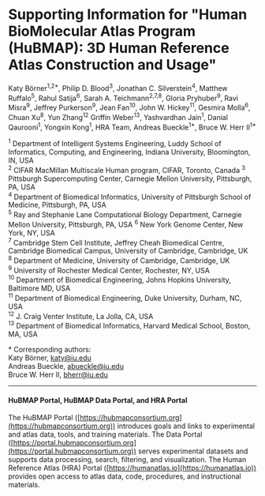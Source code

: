 # **Supporting Information for &quot;Human BioMolecular Atlas Program (HuBMAP): 3D Human Reference Atlas Construction and Usage&quot;**

Katy Börner<sup>1,2\*</sup>, Philip D. Blood<sup>3</sup>, Jonathan C. Silverstein<sup>4</sup>, Matthew Ruffalo<sup>5</sup>, Rahul Satija<sup>6</sup>, Sarah A. Teichmann<sup>2,7,8</sup>, Gloria Pryhuber<sup>9</sup>, Ravi Misra<sup>9</sup>, Jeffrey Purkerson<sup>9</sup>, Jean Fan<sup>10</sup>, John W. Hickey<sup>11</sup>, Gesmira Molla<sup>6</sup>, Chuan Xu<sup>8</sup>, Yun Zhang<sup>12</sup> Griffin Weber<sup>13</sup>, Yashvardhan Jain<sup>1</sup>, Danial Qaurooni<sup>1</sup>, Yongxin Kong<sup>1</sup>, HRA Team, Andreas Bueckle<sup>1\*</sup>, Bruce W. Herr II<sup>1\*</sup>

<sup>1</sup> Department of Intelligent Systems Engineering, Luddy School of Informatics, Computing, and Engineering, Indiana University, Bloomington, IN, USA\
<sup>2</sup> CIFAR MacMillan Multiscale Human program, CIFAR, Toronto, Canada
<sup>3</sup> Pittsburgh Supercomputing Center, Carnegie Mellon University, Pittsburgh, PA, USA\
<sup>4</sup> Department of Biomedical Informatics, University of Pittsburgh School of Medicine, Pittsburgh, PA, USA\
<sup>5</sup> Ray and Stephanie Lane Computational Biology Department, Carnegie Mellon University, Pittsburgh, PA, USA
<sup>6</sup> New York Genome Center, New York, NY, USA\
<sup>7</sup> Cambridge Stem Cell Institute, Jeffrey Cheah Biomedical Centre, Cambridge Biomedical Campus, University of Cambridge, Cambridge, UK\
<sup>8</sup> Department of Medicine, University of Cambridge, Cambridge, UK\
<sup>9</sup> University of Rochester Medical Center, Rochester, NY, USA\
<sup>10</sup> Department of Biomedical Engineering, Johns Hopkins University, Baltimore MD, USA\
<sup>11</sup> Department of Biomedical Engineering, Duke University, Durham, NC, USA\
<sup>12</sup> J. Craig Venter Institute, La Jolla, CA, USA\
<sup>13</sup> Department of Biomedical Informatics, Harvard Medical School, Boston, MA, USA

\* Corresponding authors: \
Katy Börner, <katy@iu.edu>\
Andreas Bueckle, <abueckle@iu.edu>\
Bruce W. Herr II, <bherr@iu.edu>

---

#### HuBMAP Portal, HuBMAP Data Portal, and HRA Portal
The HuBMAP Portal ([https://hubmapconsortium.org](https://hubmapconsortium.org)) introduces goals and links to experimental and atlas data, tools, and training materials. The Data Portal ([https://portal.hubmapconsortium.org](https://portal.hubmapconsortium.org)) serves experimental datasets and supports data processing, search, filtering, and visualization. The Human Reference Atlas (HRA) Portal ([https://humanatlas.io](https://humanatlas.io)) provides open access to atlas data, code, procedures, and instructional materials. 
